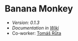 # Banana Monkey
- *Version: 0.1.3*
- *Documentation in [Wiki](https://github.com/Andergonan/banana_monkey/wiki)*
- Co-worker: [Tomáš Růta](https://github.com/OGLokomotiva)
